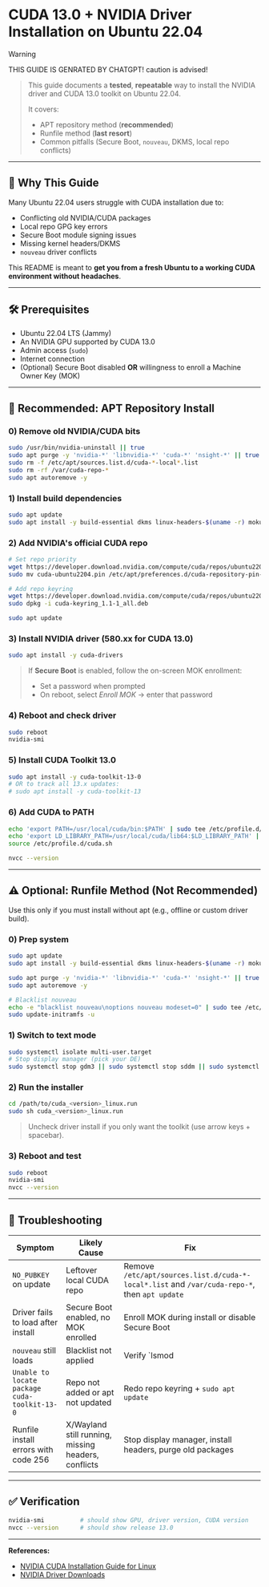 # CUDA 13.0 + NVIDIA Driver Installation on Ubuntu 22.04

> [!WARNING]
> THIS GUIDE IS GENRATED BY CHATGPT! caution is advised!

> This guide documents a **tested**, **repeatable** way to install the NVIDIA driver and CUDA 13.0 toolkit on Ubuntu 22.04.
> 
> It covers:
> - APT repository method (**recommended**)
> - Runfile method (**last resort**)
> - Common pitfalls (Secure Boot, `nouveau`, DKMS, local repo conflicts)

---

## 📌 Why This Guide
Many Ubuntu 22.04 users struggle with CUDA installation due to:
- Conflicting old NVIDIA/CUDA packages
- Local repo GPG key errors
- Secure Boot module signing issues
- Missing kernel headers/DKMS
- `nouveau` driver conflicts

This README is meant to **get you from a fresh Ubuntu to a working CUDA environment without headaches**.

---

## 🛠 Prerequisites
- Ubuntu 22.04 LTS (Jammy)
- An NVIDIA GPU supported by CUDA 13.0
- Admin access (`sudo`)
- Internet connection
- (Optional) Secure Boot disabled **OR** willingness to enroll a Machine Owner Key (MOK)

---

## 🚀 Recommended: APT Repository Install

### 0) Remove old NVIDIA/CUDA bits
```bash
sudo /usr/bin/nvidia-uninstall || true
sudo apt purge -y 'nvidia-*' 'libnvidia-*' 'cuda-*' 'nsight-*' || true
sudo rm -f /etc/apt/sources.list.d/cuda-*-local*.list
sudo rm -rf /var/cuda-repo-*
sudo apt autoremove -y
```

### 1) Install build dependencies

```bash
sudo apt update
sudo apt install -y build-essential dkms linux-headers-$(uname -r) mokutil
```

### 2) Add NVIDIA's official CUDA repo

```bash
# Set repo priority
wget https://developer.download.nvidia.com/compute/cuda/repos/ubuntu2204/x86_64/cuda-ubuntu2204.pin
sudo mv cuda-ubuntu2204.pin /etc/apt/preferences.d/cuda-repository-pin-600

# Add repo keyring
wget https://developer.download.nvidia.com/compute/cuda/repos/ubuntu2204/x86_64/cuda-keyring_1.1-1_all.deb
sudo dpkg -i cuda-keyring_1.1-1_all.deb

sudo apt update
```

### 3) Install NVIDIA driver (580.xx for CUDA 13.0)

```bash
sudo apt install -y cuda-drivers
```

> If **Secure Boot** is enabled, follow the on-screen MOK enrollment:
>
> * Set a password when prompted
> * On reboot, select *Enroll MOK* → enter that password

### 4) Reboot and check driver

```bash
sudo reboot
nvidia-smi
```

### 5) Install CUDA Toolkit 13.0

```bash
sudo apt install -y cuda-toolkit-13-0
# OR to track all 13.x updates:
# sudo apt install -y cuda-toolkit-13
```

### 6) Add CUDA to PATH

```bash
echo 'export PATH=/usr/local/cuda/bin:$PATH' | sudo tee /etc/profile.d/cuda.sh
echo 'export LD_LIBRARY_PATH=/usr/local/cuda/lib64:$LD_LIBRARY_PATH' | sudo tee -a /etc/profile.d/cuda.sh
source /etc/profile.d/cuda.sh

nvcc --version
```

---

## ⚠️ Optional: Runfile Method (Not Recommended)

Use this only if you must install without apt (e.g., offline or custom driver build).

### 0) Prep system

```bash
sudo apt update
sudo apt install -y build-essential dkms linux-headers-$(uname -r) mokutil

sudo apt purge -y 'nvidia-*' 'libnvidia-*' 'cuda-*' 'nsight-*' || true
sudo apt autoremove -y

# Blacklist nouveau
echo -e "blacklist nouveau\noptions nouveau modeset=0" | sudo tee /etc/modprobe.d/blacklist-nouveau.conf
sudo update-initramfs -u
```

### 1) Switch to text mode

```bash
sudo systemctl isolate multi-user.target
# Stop display manager (pick your DE)
sudo systemctl stop gdm3 || sudo systemctl stop sddm || sudo systemctl stop lightdm
```

### 2) Run the installer

```bash
cd /path/to/cuda_<version>_linux.run
sudo sh cuda_<version>_linux.run
```

> Uncheck driver install if you only want the toolkit (use arrow keys + spacebar).

### 3) Reboot and test

```bash
sudo reboot
nvidia-smi
nvcc --version
```

---

## 🐛 Troubleshooting

| Symptom                                      | Likely Cause                                        | Fix                                                                                           |
| -------------------------------------------- | --------------------------------------------------- | --------------------------------------------------------------------------------------------- |
| `NO_PUBKEY` on update                        | Leftover local CUDA repo                            | Remove `/etc/apt/sources.list.d/cuda-*-local*.list` and `/var/cuda-repo-*`, then `apt update` |
| Driver fails to load after install           | Secure Boot enabled, no MOK enrolled                | Enroll MOK during install or disable Secure Boot                                              |
| `nouveau` still loads                        | Blacklist not applied                               | Verify `lsmod | grep nouveau` is empty; rerun blacklist +`update-initramfs -u` |
| `Unable to locate package cuda-toolkit-13-0` | Repo not added or apt not updated                   | Redo repo keyring + `sudo apt update`                                                         |
| Runfile install errors with code 256         | X/Wayland still running, missing headers, conflicts | Stop display manager, install headers, purge old packages                                     |

---

## ✅ Verification

```bash
nvidia-smi          # should show GPU, driver version, CUDA version
nvcc --version      # should show release 13.0
```

---

**References:**

* [NVIDIA CUDA Installation Guide for Linux](https://docs.nvidia.com/cuda/cuda-installation-guide-linux/index.html)
* [NVIDIA Driver Downloads](https://www.nvidia.com/Download/index.aspx)
